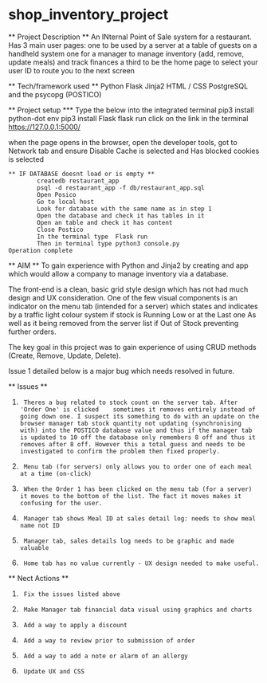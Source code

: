 # shop_inventory_project
** Project Description **
An INternal Point of Sale system for a restaurant.
Has 3 main user pages:
    one to be used by a server at a table of guests on a handheld system
    one for a manager to manage inventory (add, remove, update meals) and track finances
    a third to be the home page to select your user ID to route you to the next screen


** Tech/framework used **
    Python
    Flask
    Jinja2
    HTML / CSS
    PostgreSQL and the psycopg (POSTICO)



** Project setup *** 
Type the below into the integrated terminal
    pip3 install python-dot env
    pip3 install Flask
    flask run 
click on the link in the terminal https://127.0.0.1:5000/

when the page opens in the browser, open the developer tools, 
got to Network tab and ensure Disable Cache is selected 
and Has blocked cookies is selected

    

    ** IF DATABASE doesnt load or is empty **
            createdb restaurant_app
            psql -d restaurant_app -f db/restaurant_app.sql 
            Open Posico
            Go to local host
            Look for database with the same name as in step 1
            Open the database and check it has tables in it
            Open an table and check it has content
            Close Postico
            In the terminal type  Flask run
            Then in terminal type python3 console.py
    Operation complete



** AIM **
To gain experience with Python and Jinja2 by creating and app which would allow a company to manage inventory via a database.

The front-end is a clean, basic grid style design which has not had much design and UX consideration.
One of the few visual components is an indicator on the menu tab (intended for a server) which states and indicates by a traffic light colour system if stock is Running Low or at the Last one As well as it being removed from the server list if Out of Stock preventing further orders.

The key goal in this project was to gain experience of using CRUD methods (Create, Remove, Update, Delete).

Issue 1 detailed below is a major bug which needs resolved in future.




** Issues **
1)      Theres a bug related to stock count on the server tab. After 'Order One' is clicked    sometimes it removes entirely instead of going down one. I suspect its something to do with an update on the browser manager tab stock quantity not updating (synchronising with) into the POSTICO database value and thus if the manager tab is updated to 10 off the database only remembers 8 off and thus it removes after 8 off. However this a total guess and needs to be investigated to confirm the problem then fixed properly.
2)      Menu tab (for servers) only allows you to order one of each meal at a time (on-click)
3)      When the Order 1 has been clicked on the menu tab (for a server) it moves to the bottom of the list. The fact it moves makes it confusing for the user.
4)      Manager tab shows Meal ID at sales detail log: needs to show meal name not ID
5)      Manager tab, sales details log needs to be graphic and made valuable
6)      Home tab has no value currently - UX design needed to make useful. 



** Nect Actions **
1)      Fix the issues listed above
2)      Make Manager tab financial data visual using graphics and charts 
3)      Add a way to apply a discount
4)      Add a way to review prior to submission of order
5)      Add a way to add a note or alarm of an allergy
6)      Update UX and CSS
